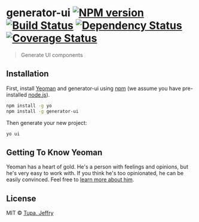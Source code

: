 # generator-ui [![NPM version][npm-image]][npm-url] [![Build Status][travis-image]][travis-url] [![Dependency Status][daviddm-image]][daviddm-url] [![Coverage Status](coveralls-image)](coveralls-url)
> Generate UI components

## Installation

First, install [Yeoman](http://yeoman.io) and generator-ui using [npm](https://www.npmjs.com/) (we assume you have pre-installed [node.js](https://nodejs.org/)).

```bash
npm install -g yo
npm install -g generator-ui
```

Then generate your new project:

```bash
yo ui
```

## Getting To Know Yeoman

Yeoman has a heart of gold. He&#39;s a person with feelings and opinions, but he&#39;s very easy to work with. If you think he&#39;s too opinionated, he can be easily convinced. Feel free to [learn more about him](http://yeoman.io/).



## License

MIT © [Tupa, Jeffry](https://github.com/tupaje)


[npm-image]: https://badge.fury.io/js/generator-ui.svg
[npm-url]: https://npmjs.org/package/generator-ui
[travis-image]: https://travis-ci.org/jtupa20/generator-ui.svg?branch=master
[travis-url]: https://travis-ci.org/jtupa20/generator-ui
[daviddm-image]: https://david-dm.org/jtupa20/generator-ui.svg?theme=shields.io
[daviddm-url]: https://david-dm.org/jtupa20/generator-ui
[coveralls-image]: https://coveralls.io/repos/github/jtupa20/generator-ui/badge.svg?branch=master
[coveralls-url]: https://coveralls.io/github/jtupa20/generator-ui?branch=master
